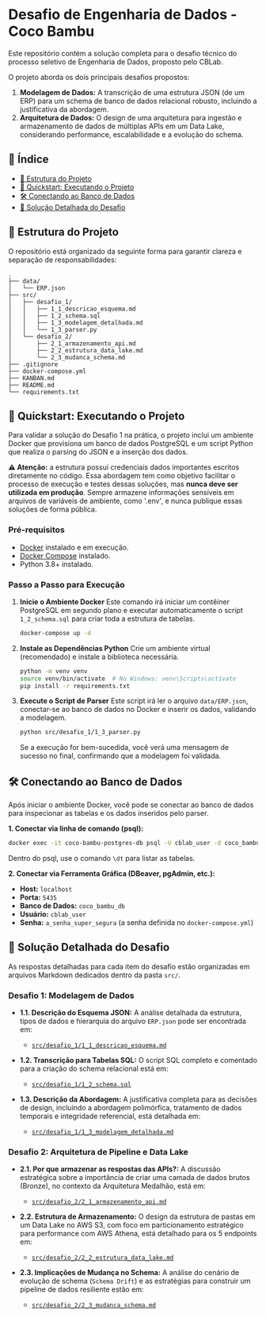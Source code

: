 # Desafio de Engenharia de Dados - Coco Bambu

Este repositório contém a solução completa para o desafio técnico do processo seletivo de Engenharia de Dados, proposto pelo CBLab.

O projeto aborda os dois principais desafios propostos:

1.  **Modelagem de Dados:** A transcrição de uma estrutura JSON (de um ERP) para um schema de banco de dados relacional robusto, incluindo a justificativa da abordagem.
2.  **Arquitetura de Dados:** O design de uma arquitetura para ingestão e armazenamento de dados de múltiplas APIs em um Data Lake, considerando performance, escalabilidade e a evolução do schema.

## 📜 Índice

  * [📂 Estrutura do Projeto](#estrutura-do-projeto)
  * [🚀 Quickstart: Executando o Projeto](#quickstart-executando-o-projeto)
  * [🛠️ Conectando ao Banco de Dados](#conectando-ao-banco-de-dados)
  * [📄 Solução Detalhada do Desafio](#solução-detalhada-do-desafio)

## 📁 Estrutura do Projeto

O repositório está organizado da seguinte forma para garantir clareza e separação de responsabilidades:

```
.
├── data/
│   └── ERP.json
├── src/
│   ├── desafio_1/
│   │   ├── 1_1_descricao_esquema.md
│   │   ├── 1_2_schema.sql
│   │   ├── 1_3_modelagem_detalhada.md
│   │   └── 1_3_parser.py
│   └── desafio_2/
│       ├── 2_1_armazenamento_api.md
│       ├── 2_2_estrutura_data_lake.md
│       └── 2_3_mudanca_schema.md
├── .gitignore
├── docker-compose.yml
├── KANBAN.md
├── README.md
└── requirements.txt
```

## 🚀 Quickstart: Executando o Projeto

Para validar a solução do Desafio 1 na prática, o projeto inclui um ambiente Docker que provisiona um banco de dados PostgreSQL e um script Python que realiza o parsing do JSON e a inserção dos dados.

**⚠️ Atenção:** a estrutura possui credenciais dados importantes escritos diretamente no código. Essa abordagem tem como objetivo facilitar o processo de execução e testes dessas soluções, mas **nunca deve ser utilizada em produção**. Sempre armazene informações sensíveis em arquivos de variáveis de ambiente, como '.env', e nunca publique essas soluções de forma pública.

### Pré-requisitos

  * [Docker](https://www.google.com/search?q=https://www.docker.com/get-started) instalado e em execução.
  * [Docker Compose](https://docs.docker.com/compose/install/) instalado.
  * Python 3.8+ instalado.

### Passo a Passo para Execução

1.  **Inicie o Ambiente Docker**
    Este comando irá iniciar um contêiner PostgreSQL em segundo plano e executar automaticamente o script `1_2_schema.sql` para criar toda a estrutura de tabelas.

    ```bash
    docker-compose up -d
    ```

2.  **Instale as Dependências Python**
    Crie um ambiente virtual (recomendado) e instale a biblioteca necessária.

    ```bash
    python -m venv venv
    source venv/bin/activate  # No Windows: venv\Scripts\activate
    pip install -r requirements.txt
    ```

3.  **Execute o Script de Parser**
    Este script irá ler o arquivo `data/ERP.json`, conectar-se ao banco de dados no Docker e inserir os dados, validando a modelagem.

    ```bash
    python src/desafio_1/1_3_parser.py
    ```

    Se a execução for bem-sucedida, você verá uma mensagem de sucesso no final, confirmando que a modelagem foi validada.

## 🛠️ Conectando ao Banco de Dados

Após iniciar o ambiente Docker, você pode se conectar ao banco de dados para inspecionar as tabelas e os dados inseridos pelo parser.

**1. Conectar via linha de comando (psql):**

```bash
docker exec -it coco-bambu-postgres-db psql -U cblab_user -d coco_bambu_db
```

Dentro do psql, use o comando `\dt` para listar as tabelas.

**2. Conectar via Ferramenta Gráfica (DBeaver, pgAdmin, etc.):**

  * **Host:** `localhost`
  * **Porta:** `5435`
  * **Banco de Dados:** `coco_bambu_db`
  * **Usuário:** `cblab_user`
  * **Senha:** `a_senha_super_segura` (a senha definida no `docker-compose.yml`)

## 📄 Solução Detalhada do Desafio

As respostas detalhadas para cada item do desafio estão organizadas em arquivos Markdown dedicados dentro da pasta `src/`.

### Desafio 1: Modelagem de Dados

  * **1.1. Descrição do Esquema JSON:** A análise detalhada da estrutura, tipos de dados e hierarquia do arquivo `ERP.json` pode ser encontrada em:

      * [`src/desafio_1/1_1_descricao_esquema.md`](src/desafio_1/1_1_descricao_esquema.md)

  * **1.2. Transcrição para Tabelas SQL:** O script SQL completo e comentado para a criação do schema relacional está em:

      * [`src/desafio_1/1_2_schema.sql`](src/desafio_1/1_2_schema.sql)

  * **1.3. Descrição da Abordagem:** A justificativa completa para as decisões de design, incluindo a abordagem polimórfica, tratamento de dados temporais e integridade referencial, está detalhada em:

      * [`src/desafio_1/1_3_modelagem_detalhada.md`](src/desafio_1/1_3_modelagem_detalhada.md)

### Desafio 2: Arquitetura de Pipeline e Data Lake

  * **2.1. Por que armazenar as respostas das APIs?:** A discussão estratégica sobre a importância de criar uma camada de dados brutos (Bronze), no contexto da Arquitetura Medalhão, está em:

      * [`src/desafio_2/2_1_armazenamento_api.md`](src/desafio_2/2_1_armazenamento_api.md)

  * **2.2. Estrutura de Armazenamento:** O design da estrutura de pastas em um Data Lake no AWS S3, com foco em particionamento estratégico para performance com AWS Athena, está detalhado para os 5 endpoints em:

      * [`src/desafio_2/2_2_estrutura_data_lake.md`](src/desafio_2/2_2_estrutura_data_lake.md)

  * **2.3. Implicações de Mudança no Schema:** A análise do cenário de evolução de schema (`Schema Drift`) e as estratégias para construir um pipeline de dados resiliente estão em:

      * [`src/desafio_2/2_3_mudanca_schema.md`](src/desafio_2/2_3_mudanca_schema.md)

